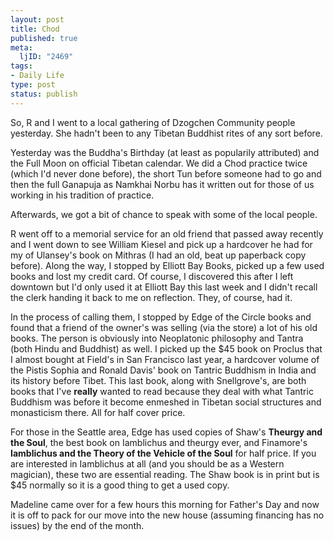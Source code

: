 ```yaml
--- 
layout: post
title: Chod
published: true
meta: 
  ljID: "2469"
tags: 
- Daily Life
type: post
status: publish
---
```

So, R and I went to a local gathering of Dzogchen Community people yesterday. She hadn&apos;t been to any Tibetan Buddhist rites of any sort before. 

 Yesterday was the Buddha&apos;s Birthday (at least as popularily attributed) and the Full Moon on official Tibetan calendar. We did a Chod practice twice (which I&apos;d never done before), the short Tun before someone had to go and then the full Ganapuja as Namkhai Norbu has it written out for those of us working in his tradition of practice.

Afterwards, we got a bit of chance to speak with some of the local people.

R went off to a memorial service for an old friend that passed away recently and I went down to see William Kiesel and pick up a hardcover he had for my of Ulansey&apos;s book on Mithras (I had an old, beat up paperback copy before). Along the way, I stopped by Elliott Bay Books, picked up a few used books and lost my credit card. Of course, I discovered this after I left downtown but I&apos;d only used it at Elliott Bay this last week and I didn&apos;t recall the clerk handing it back to me on reflection. They, of course, had it.

In the process of calling them, I stopped by Edge of the Circle books and found that a friend of the owner&apos;s was selling (via the store) a lot of his old books. The person is obviously into Neoplatonic philosophy and Tantra (both Hindu and Buddhist) as well. I picked up the $45 book on Proclus that I almost bought at Field&apos;s in San Francisco last year, a hardcover volume of the Pistis Sophia and Ronald Davis&apos; book on Tantric Buddhism in India and its history before Tibet. This last book, along with Snellgrove&apos;s, are both books that I&apos;ve <b>really</b> wanted to read because they deal with what Tantric Buddhism was before it become enmeshed in Tibetan social structures and monasticism there. All for half cover price.

For those in the Seattle area, Edge has used copies of Shaw&apos;s <b>Theurgy and the Soul</b>, the best book on Iamblichus and theurgy ever, and Finamore&apos;s <b>Iamblichus and the Theory of the Vehicle of the Soul</b> for half price. If you are interested in Iamblichus at all (and you should be as a Western magician), these two are essential reading. The Shaw book is in print but is $45 normally so it is a good thing to get a used copy.

Madeline came over for a few hours this morning for Father&apos;s Day and now it is off to pack for our move into the new house (assuming financing has no issues) by the end of the month.
